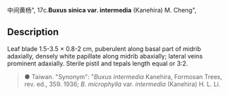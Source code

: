 中间黄杨",
17c.**Buxus sinica var. intermedia** (Kanehira) M. Cheng",

## Description
Leaf blade 1.5-3.5 × 0.8-2 cm, puberulent along basal part of midrib adaxially, densely white papillate along midrib abaxially; lateral veins prominent adaxially. Sterile pistil and tepals length equal or 3:2.

> ●  Taiwan.
  "Synonym": "*Buxus intermedia* Kanehira, Formosan Trees, rev. ed., 359. 1936; *B. microphylla* var. *intermedia* (Kanehira) H. L. Li.
